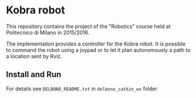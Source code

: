 # Kobra robot
This repository contains the project of the "Robotics" course held at Politecnico di Milano in 2015/2016.

The implementation provides a controller for the Kobra robot. 
It is possible to command the robot using a joypad or to let it plan autonomously a path to a location sent by Rviz.

## Install and Run
For details see `DELBONO_README.txt` in `delbono_catkin_ws` folder
